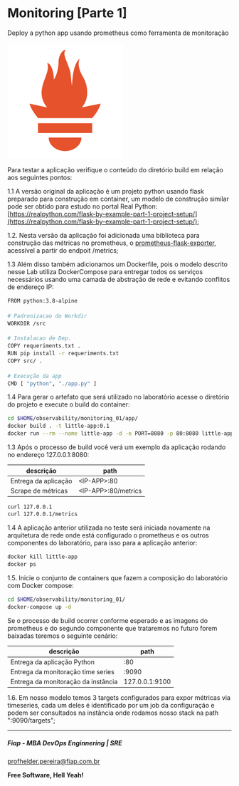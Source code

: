 # Monitoring [Parte 1]
Deploy a python app usando prometheus como ferramenta de monitoração

![alt tag](https://raw.githubusercontent.com/FiapDevOps/observability/f8ccc0419face4b2b99aea68536d21551c699bc7/img-src/prometheus_logo.png)


Para testar a aplicação verifique o conteúdo do diretório build em relação aos seguintes pontos:

1.1 A versão original da aplicação é um projeto python usando flask preparado para construção em container, um modelo de construção similar pode ser obtido para estudo no portal Real Python: [https://realpython.com/flask-by-example-part-1-project-setup/](https://realpython.com/flask-by-example-part-1-project-setup/);


1.2. Nesta versão da aplicação foi adicionada uma biblioteca para construção das métricas no prometheus, o [prometheus-flask-exporter](https://pypi.org/project/prometheus-flask-exporter/), acessível a partir do endpoit /metrics;

1.3 Além disso também adicionamos um Dockerfile, pois o modelo descrito nesse Lab utiliza DockerCompose para entregar todos os serviços necessários usando uma camada de abstração de rede e evitando conflitos de endereço IP:

```sh
FROM python:3.8-alpine

# Padronizacao do Workdir
WORKDIR /src

# Instalacao de Dep.
COPY requeriments.txt .
RUN pip install -r requeriments.txt
COPY src/ .

# Execução da app
CMD [ "python", "./app.py" ]
```

1.4 Para gerar o artefato que será utilizado no laboratório acesse o diretório do projeto e execute o build do container:

```sh
cd $HOME/observability/monitoring_01/app/
docker build . -t little-app:0.1
docker run --rm --name little-app -d -e PORT=8080 -p 80:8080 little-app:0.1
```

1.3 Após o processo de build você verá um exemplo da aplicação rodando no endereço 127.0.0.1:8080:

| descrição                       | path                              |
|---------------------------------|-----------------------------------|
| Entrega da aplicação            | \<IP-APP>:80                     |
| Scrape de métricas              | \<IP-APP>:80/metrics             |

```sh
curl 127.0.0.1
curl 127.0.0.1/metrics
```

1.4 A aplicação anterior utilizada no teste será iniciada novamente na arquitetura de rede onde está configurado o prometheus e os outros componentes do laboratório, para isso para a aplicação anterior:

```sh
docker kill little-app
docker ps
```

1.5. Inicie o conjunto de containers que fazem a composição do laboratório com Docker compose:

```sh
cd $HOME/observability/monitoring_01/
docker-compose up -d
```

Se o processo de build ocorrer conforme esperado e as imagens do prometheus e do segundo componente que trataremos no futuro forem baixadas teremos o seguinte cenário:

| descrição                            | path                              |
|--------------------------------------|-----------------------------------|
| Entrega da aplicação Python          | <IP-APP>:80                       |
| Entrega da monitoração time series   | <IP-APP>:9090                     |
| Entrega da monitoração da instância  | 127.0.0.1:9100                    |


1.6. Em nosso modelo temos 3 targets configurados para expor métricas via timeseries, cada um deles é identificado por um job da configuração e podem ser consultados na instância onde rodamos nosso stack na path ":9090/targets";

---
##### Fiap - MBA DevOps Enginnering | SRE
profhelder.pereira@fiap.com.br

**Free Software, Hell Yeah!**
